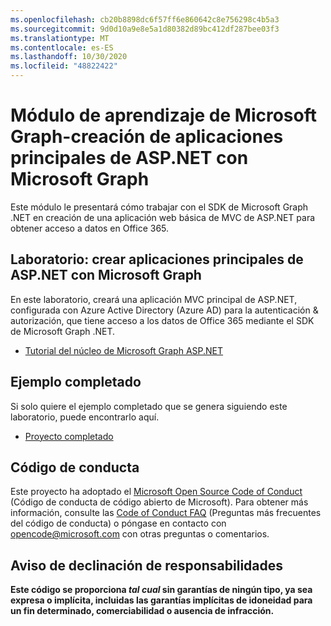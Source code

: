 ```yaml
---
ms.openlocfilehash: cb20b8898dc6f57ff6e860642c8e756298c4b5a3
ms.sourcegitcommit: 9d0d10a9e8e5a1d80382d89bc412df287bee03f3
ms.translationtype: MT
ms.contentlocale: es-ES
ms.lasthandoff: 10/30/2020
ms.locfileid: "48822422"
---
```

# <a name="microsoft-graph-training-module---build-aspnet-core-apps-with-microsoft-graph"></a>Módulo de aprendizaje de Microsoft Graph-creación de aplicaciones principales de ASP.NET con Microsoft Graph

Este módulo le presentará cómo trabajar con el SDK de Microsoft Graph .NET en creación de una aplicación web básica de MVC de ASP.NET para obtener acceso a datos en Office 365.

## <a name="lab---build-aspnet-core-apps-with-microsoft-graph"></a>Laboratorio: crear aplicaciones principales de ASP.NET con Microsoft Graph

En este laboratorio, creará una aplicación MVC principal de ASP.NET, configurada con Azure Active Directory (Azure AD) para la autenticación & autorización, que tiene acceso a los datos de Office 365 mediante el SDK de Microsoft Graph .NET.

- [Tutorial del núcleo de Microsoft Graph ASP.NET](https://docs.microsoft.com/graph/tutorials/aspnet-core)

## <a name="completed-sample"></a>Ejemplo completado

Si solo quiere el ejemplo completado que se genera siguiendo este laboratorio, puede encontrarlo aquí.

- [Proyecto completado](demo)

## <a name="code-of-conduct"></a>Código de conducta

Este proyecto ha adoptado el [Microsoft Open Source Code of Conduct](https://opensource.microsoft.com/codeofconduct/) (Código de conducta de código abierto de Microsoft). Para obtener más información, consulte las [Code of Conduct FAQ](https://opensource.microsoft.com/codeofconduct/faq/) (Preguntas más frecuentes del código de conducta) o póngase en contacto con [opencode@microsoft.com](mailto:opencode@microsoft.com) con otras preguntas o comentarios.

## <a name="disclaimer"></a>Aviso de declinación de responsabilidades

**Este código se proporciona _tal cual_ sin garantías de ningún tipo, ya sea expresa o implícita, incluidas las garantías implícitas de idoneidad para un fin determinado, comerciabilidad o ausencia de infracción.**

